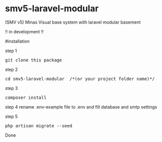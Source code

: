 # smv5-laravel-modular
(SMV v5) Minas Visual base system with laravel modular basement

!! in development !!

#installation

step 1
<pre>git clone this package</pre>

step 2
<pre>cd smv5-laravel-modular  /*(or your project folder name)*/</pre>

step 3
<pre>composer install</pre>

step 4
rename .env-example file to .env and fill database and smtp settings

step 5
<pre>php artisan migrate --seed</pre>

Done